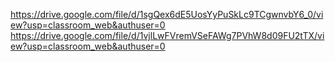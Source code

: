 https://drive.google.com/file/d/1sgQex6dE5UosYyPuSkLc9TCgwnvbY6_0/view?usp=classroom_web&authuser=0
https://drive.google.com/file/d/1vjlLwFVremVSeFAWg7PVhW8d09FU2tTX/view?usp=classroom_web&authuser=0
